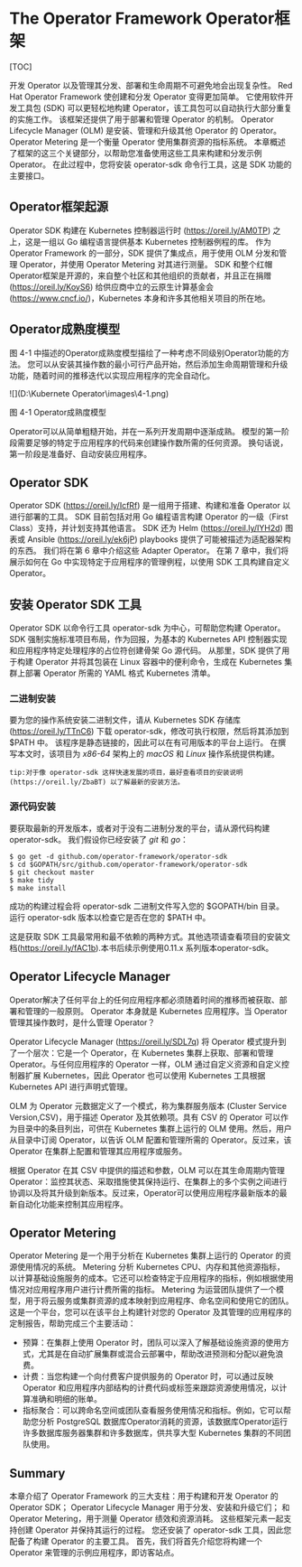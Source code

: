 # The Operator Framework Operator框架

[TOC]

开发 Operator 以及管理其分发、部署和生命周期不可避免地会出现复杂性。 Red Hat Operator Framework 使创建和分发 Operator 变得更加简单。 它使用软件开发工具包 (SDK) 可以更轻松地构建 Operator，该工具包可以自动执行大部分重复的实施工作。 该框架还提供了用于部署和管理 Operator 的机制。 Operator Lifecycle Manager (OLM) 是安装、管理和升级其他 Operator 的 Operator。 Operator Metering 是一个衡量 Operator 使用集群资源的指标系统。
本章概述了框架的这三个关键部分，以帮助您准备使用这些工具来构建和分发示例 Operator。 在此过程中，您将安装 operator-sdk 命令行工具，这是 SDK 功能的主要接口。

## Operator框架起源
Operator SDK 构建在 Kubernetes 控制器运行时 (https://oreil.ly/AM0TP) 之上，这是一组以 Go 编程语言提供基本 Kubernetes 控制器例程的库。 作为 Operator Framework 的一部分，SDK 提供了集成点，用于使用 OLM 分发和管理 Operator，并使用 Operator Metering 对其进行测量。 SDK 和整个红帽Operator框架是开源的，来自整个社区和其他组织的贡献者，并且正在捐赠 (https://oreil.ly/KoyS6) 
给供应商中立的云原生计算基金会 (https://www.cncf.io/)，Kubernetes 本身和许多其他相关项目的所在地。

## Operator成熟度模型
图 4-1 中描述的Operator成熟度模型描绘了一种考虑不同级别Operator功能的方法。 您可以从安装其操作数的最小可行产品开始，然后添加生命周期管理和升级功能，随着时间的推移迭代以实现应用程序的完全自动化。

![](D:\Kubernete Operator\images\4-1.png)

图 4-1 Operator成熟度模型

Operator可以从简单粗糙开始，并在一系列开发周期中逐渐成熟。 模型的第一阶段需要足够的特定于应用程序的代码来创建操作数所需的任何资源。 换句话说，第一阶段是准备好、自动安装应用程序。

## Operator SDK
Operator SDK (https://oreil.ly/IcfRf) 是一组用于搭建、构建和准备 Operator 以进行部署的工具。 SDK 目前包括对用 Go 编程语言构建 Operator 的一级（First Class）支持，并计划支持其他语言。 SDK 还为 Helm (https://oreil.ly/IYH2d) 图表或 Ansible (https://oreil.ly/ek6jP) playbooks 提供了可能被描述为适配器架构的东西。 我们将在第 6 章中介绍这些 Adapter Operator。
在第 7 章中，我们将展示如何在 Go 中实现特定于应用程序的管理例程，以使用 SDK 工具构建自定义 Operator。



## 安装 Operator SDK 工具
Operator SDK 以命令行工具 operator-sdk 为中心，可帮助您构建 Operator。 SDK 强制实施标准项目布局，作为回报，为基本的 Kubernetes API 控制器实现和应用程序特定处理程序的占位符创建骨架 Go 源代码。 
从那里，SDK 提供了用于构建 Operator 并将其包装在 Linux 容器中的便利命令，生成在 Kubernetes 集群上部署 Operator 所需的 YAML 格式 Kubernetes 清单。

### 二进制安装
要为您的操作系统安装二进制文件，请从 Kubernetes SDK 存储库 (https://oreil.ly/TTnC6) 下载 operator-sdk，修改可执行权限，然后将其添加到 $PATH 中。 
该程序是静态链接的，因此可以在有可用版本的平台上运行。 在撰写本文时，该项目为 _x86-64_ 架构上的 _macOS_ 和 _Linux_ 操作系统提供构建。 

`tip:对于像 operator-sdk 这样快速发展的项目，最好查看项目的安装说明 (https://oreil.ly/ZbaBT) 以了解最新的安装方法。`


### 源代码安装
要获取最新的开发版本，或者对于没有二进制分发的平台，请从源代码构建 operator-sdk。 我们假设你已经安装了 _git_ 和 _go_：

```shell
$ go get -d github.com/operator-framework/operator-sdk
$ cd $GOPATH/src/github.com/operator-framework/operator-sdk
$ git checkout master
$ make tidy
$ make install
```
成功的构建过程会将 operator-sdk 二进制文件写入您的 $GOPATH/bin 目录。 运行 operator-sdk 版本以检查它是否在您的 $PATH 中。


这是获取 SDK 工具最常用和最不依赖的两种方式。其他选项请查看项目的安装文档(https://oreil.ly/fAC1b).本书后续示例使用0.11.x 系列版本operator-sdk。

## Operator Lifecycle Manager
Operator解决了任何平台上的任何应用程序都必须随着时间的推移而被获取、部署和管理的一般原则。 Operator 本身就是 Kubernetes 应用程序。当 Operator 管理其操作数时，是什么管理 Operator？

Operator Lifecycle Manager (https://oreil.ly/SDL7q) 将 Operator 模式提升到了一个层次：它是一个 Operator，在 Kubernetes 集群上获取、部署和管理 Operator。与任何应用程序的 Operator 一样，OLM 通过自定义资源和自定义控制器扩展 Kubernetes，因此 Operator 也可以使用 Kubernetes 工具根据 Kubernetes API 进行声明式管理。

OLM 为 Operator 元数据定义了一个模式，称为集群服务版本 (Cluster Service Version,CSV)，用于描述 Operator 及其依赖项。具有 CSV 的 Operator 可以作为目录中的条目列出，可供在 Kubernetes 集群上运行的 OLM 使用。然后，用户从目录中订阅 Operator，以告诉 OLM 配置和管理所需的 Operator。反过来，该 Operator 在集群上配置和管理其应用程序或服务。

根据 Operator 在其 CSV 中提供的描述和参数，OLM 可以在其生命周期内管理 Operator：监控其状态、采取措施使其保持运行、在集群上的多个实例之间进行协调以及将其升级到新版本。反过来，Operator可以使用应用程序最新版本的最新自动化功能来控制其应用程序。



## Operator Metering
Operator Metering 是一个用于分析在 Kubernetes 集群上运行的 Operator 的资源使用情况的系统。 Metering 分析 Kubernetes CPU、内存和其他资源指标，
以计算基础设施服务的成本。它还可以检查特定于应用程序的指标，例如根据使用情况对应用程序用户进行计费所需的指标。 
Metering 为运营团队提供了一个模型，用于将云服务或集群资源的成本映射到应用程序、命名空间和使用它的团队。这是一个平台，您可以在该平台上构建针对您的 Operator 及其管理的应用程序的定制报告，帮助完成三个主要活动：
* 预算：在集群上使用 Operator 时，团队可以深入了解基础设施资源的使用方式，尤其是在自动扩展集群或混合云部署中，帮助改进预测和分配以避免浪费。
* 计费：当您构建一个向付费客户提供服务的 Operator 时，可以通过反映 Operator 和应用程序内部结构的计费代码或标签来跟踪资源使用情况，以计算准确和明细的账单。
* 指标聚合：可以跨命名空间或团队查看服务使用情况和指标。例如，它可以帮助您分析 PostgreSQL 数据库Operator消耗的资源，该数据库Operator运行许多数据库服务器集群和许多数据库，供共享大型 Kubernetes 集群的不同团队使用。

## Summary
本章介绍了 Operator Framework 的三大支柱：用于构建和开发 Operator 的 Operator SDK； Operator Lifecycle Manager 用于分发、安装和升级它们； 和 Operator Metering，用于测量 Operator 绩效和资源消耗。 这些框架元素一起支持创建 Operator 并保持其运行的过程。
您还安装了 operator-sdk 工具，因此您配备了构建 Operator 的主要工具。 首先，我们将首先介绍您将构建一个 Operator 来管理的示例应用程序，即访客站点。































